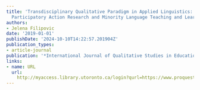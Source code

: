 ```yaml
---
title: 'Transdisciplinary Qualitative Paradigm in Applied Linguistics: Autoethnography,
  Participatory Action Research and Minority Language Teaching and Learning'
authors:
- Jelena Filipovic
date: '2019-01-01'
publishDate: '2024-10-10T14:22:57.201904Z'
publication_types:
- article-journal
publication: '*International Journal of Qualitative Studies in Education (QSE)*'
links:
- name: URL
  url: 
    http://myaccess.library.utoronto.ca/login?qurl=https://www.proquest.com/docview/2461141577?accountid=14771&bdid=38382&_bd=ihhEK47825vfpaRKxZz0HBqSwKs%3D
---
```

